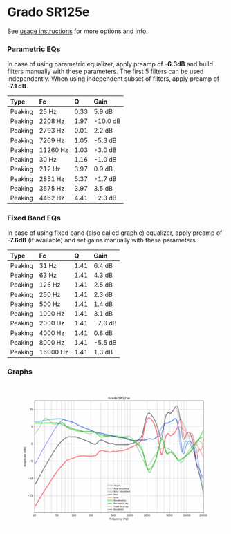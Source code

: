 # Grado SR125e
See [usage instructions](https://github.com/jaakkopasanen/AutoEq#usage) for more options and info.

### Parametric EQs
In case of using parametric equalizer, apply preamp of **-6.3dB** and build filters manually
with these parameters. The first 5 filters can be used independently.
When using independent subset of filters, apply preamp of **-7.1 dB**.

| Type    | Fc       |    Q | Gain     |
|:--------|:---------|:-----|:---------|
| Peaking | 25 Hz    | 0.33 | 5.9 dB   |
| Peaking | 2208 Hz  | 1.97 | -10.0 dB |
| Peaking | 2793 Hz  | 0.01 | 2.2 dB   |
| Peaking | 7269 Hz  | 1.05 | -5.3 dB  |
| Peaking | 11260 Hz | 1.03 | -3.0 dB  |
| Peaking | 30 Hz    | 1.16 | -1.0 dB  |
| Peaking | 212 Hz   | 3.97 | 0.9 dB   |
| Peaking | 2851 Hz  | 5.37 | -1.7 dB  |
| Peaking | 3675 Hz  | 3.97 | 3.5 dB   |
| Peaking | 4462 Hz  | 4.41 | -2.3 dB  |

### Fixed Band EQs
In case of using fixed band (also called graphic) equalizer, apply preamp of **-7.6dB**
(if available) and set gains manually with these parameters.

| Type    | Fc       |    Q | Gain    |
|:--------|:---------|:-----|:--------|
| Peaking | 31 Hz    | 1.41 | 6.4 dB  |
| Peaking | 63 Hz    | 1.41 | 4.3 dB  |
| Peaking | 125 Hz   | 1.41 | 2.5 dB  |
| Peaking | 250 Hz   | 1.41 | 2.3 dB  |
| Peaking | 500 Hz   | 1.41 | 1.4 dB  |
| Peaking | 1000 Hz  | 1.41 | 3.1 dB  |
| Peaking | 2000 Hz  | 1.41 | -7.0 dB |
| Peaking | 4000 Hz  | 1.41 | 0.8 dB  |
| Peaking | 8000 Hz  | 1.41 | -5.5 dB |
| Peaking | 16000 Hz | 1.41 | 1.3 dB  |

### Graphs
![](./Grado%20SR125e.png)
